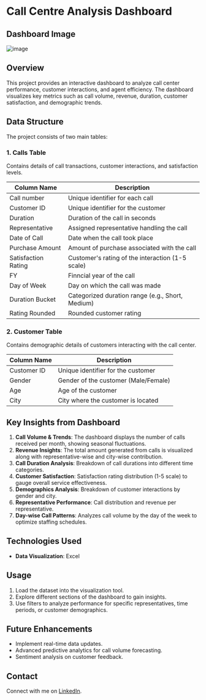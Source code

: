 
# Call Centre Analysis Dashboard
## Dashboard Image
![image](https://github.com/user-attachments/assets/8be8fe6d-8873-43af-bae7-476243f6ff49)

## Overview
This project provides an interactive dashboard to analyze call center performance, customer interactions, and agent efficiency. The dashboard visualizes key metrics such as call volume, revenue, duration, customer satisfaction, and demographic trends.

## Data Structure
The project consists of two main tables:

### 1. Calls Table
Contains details of call transactions, customer interactions, and satisfaction levels.

| Column Name            | Description                                       |
|------------------------|---------------------------------------------------|
| Call number           | Unique identifier for each call                  |
| Customer ID          | Unique identifier for the customer               |
| Duration            | Duration of the call in seconds                   |
| Representative     | Assigned representative handling the call         |
| Date of Call        | Date when the call took place                     |
| Purchase Amount     | Amount of purchase associated with the call       |
| Satisfaction Rating | Customer's rating of the interaction (1-5 scale) |
| FY                  | Finncial year of the call                          |
| Day of Week         | Day on which the call was made                    |
| Duration Bucket     | Categorized duration range (e.g., Short, Medium) |
| Rating Rounded     | Rounded customer rating                           |

### 2. Customer Table
Contains demographic details of customers interacting with the call center.

| Column Name  | Description                                  |
|-------------|----------------------------------------------|
| Customer ID | Unique identifier for the customer         |
| Gender      | Gender of the customer (Male/Female)       |
| Age         | Age of the customer                        |
| City        | City where the customer is located        |

## Key Insights from Dashboard
1. **Call Volume & Trends**: The dashboard displays the number of calls received per month, showing seasonal fluctuations.
2. **Revenue Insights**: The total amount generated from calls is visualized along with representative-wise and city-wise contribution.
3. **Call Duration Analysis**: Breakdown of call durations into different time categories.
4. **Customer Satisfaction**: Satisfaction rating distribution (1-5 scale) to gauge overall service effectiveness.
5. **Demographics Analysis**: Breakdown of customer interactions by gender and city.
6. **Representative Performance**: Call distribution and revenue per representative.
7. **Day-wise Call Patterns**: Analyzes call volume by the day of the week to optimize staffing schedules.

## Technologies Used
- **Data Visualization**: Excel


## Usage
1. Load the dataset into the visualization tool.
2. Explore different sections of the dashboard to gain insights.
3. Use filters to analyze performance for specific representatives, time periods, or customer demographics.

## Future Enhancements
- Implement real-time data updates.
- Advanced predictive analytics for call volume forecasting.
- Sentiment analysis on customer feedback.

## Contact  
Connect with me on [LinkedIn](https://www.linkedin.com/in/aditya-yadav-398902245/).
